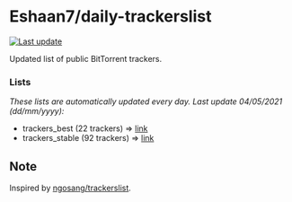 
# Eshaan7/daily-trackerslist 

[![Last update](https://img.shields.io/badge/Last%20update-04/05/2021-blue.svg)](#)

Updated list of public BitTorrent trackers.

### Lists
*These lists are automatically updated every day. Last update 04/05/2021 (_dd/mm/yyyy_):*

* trackers_best (22 trackers) => [link](https://raw.githubusercontent.com/eshaan7/daily-trackerslist/master/trackers_best.txt)
* trackers_stable (92 trackers) => [link](https://raw.githubusercontent.com/eshaan7/daily-trackerslist/master/trackers_stable.txt)

## Note

Inspired by [ngosang/trackerslist](https://github.com/ngosang/trackerslist).
